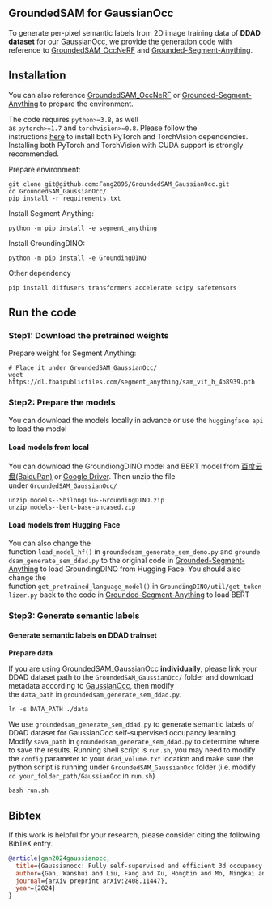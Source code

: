 ## GroundedSAM for GaussianOcc

To generate per-pixel semantic labels from 2D image training data of **DDAD dataset** for our [GaussianOcc](https://github.com/GANWANSHUI/GaussianOcc), we provide the generation code with reference to [GroundedSAM_OccNeRF](https://github.com/JunchengYan/GroundedSAM_OccNeRF) and [Grounded-Segment-Anything](https://github.com/IDEA-Research/Grounded-Segment-Anything).

## Installation

You can also reference [GroundedSAM_OccNeRF](https://github.com/JunchengYan/GroundedSAM_OccNeRF) or [Grounded-Segment-Anything](https://github.com/IDEA-Research/Grounded-Segment-Anything) to prepare the environment.

The code requires `python>=3.8`, as well as `pytorch>=1.7` and `torchvision>=0.8`. Please follow the instructions [here](https://pytorch.org/get-started/locally/) to install both PyTorch and TorchVision dependencies. Installing both PyTorch and TorchVision with CUDA support is strongly recommended.

Prepare environment:

```shell
git clone git@github.com:Fang2896/GroundedSAM_GaussianOcc.git
cd GroundedSAM_GaussianOcc/
pip install -r requirements.txt
```

Install Segment Anything:

```shell
python -m pip install -e segment_anything
```

Install GroundingDINO:

```shell
python -m pip install -e GroundingDINO
```

Other dependency

```shell
pip install diffusers transformers accelerate scipy safetensors
```

## Run the code

### Step1: Download the pretrained weights

Prepare weight for Segment Anything:

```shell
# Place it under GroundedSAM_GaussianOcc/
wget https://dl.fbaipublicfiles.com/segment_anything/sam_vit_h_4b8939.pth 
```

### Step2: Prepare the models

You can download the models locally in advance or use the `huggingface api` to load the model

#### Load models from local

You can download the GroundiongDINO model and BERT model from [百度云盘(BaiduPan)](https://pan.baidu.com/s/1pzCAi_7SrDkPmU8ea31L1A?pwd=xkk3) or [Google Driver](). Then unzip the file under `GroundedSAM_GaussianOcc/`

```shell
unzip models--ShilongLiu--GroundingDINO.zip
unzip models--bert-base-uncased.zip
```

#### Load models from Hugging Face

You can also change the function `load_model_hf()` in `groundedsam_generate_sem_demo.py` and `groundedsam_generate_sem_ddad.py` to the original code in [Grounded-Segment-Anything](https://github.com/IDEA-Research/Grounded-Segment-Anything/blob/main/grounded_sam.ipynb) to load GroundingDINO from Hugging Face. You should also change the function `get_pretrained_language_model()` in `GroundingDINO/util/get_tokenlizer.py` back to the code in [Grounded-Segment-Anything](https://github.com/IDEA-Research/Grounded-Segment-Anything/blob/main/GroundingDINO/groundingdino/util/get_tokenlizer.py) to load BERT

### Step3: Generate semantic labels

#### Generate semantic labels on DDAD trainset

**Prepare data**

If you are using GroundedSAM_GaussianOcc **individually**, please link your DDAD dataset path to the `GroundedSAM_GaussianOcc/` folder and download metadata according to [GaussianOcc](https://github.com/GANWANSHUI/GaussianOcc), then modify the `data_path` in `groundedsam_generate_sem_ddad.py`.

```shell
ln -s DATA_PATH ./data
```

We use `groundedsam_generate_sem_ddad.py` to generate semantic labels of DDAD dataset for GaussianOcc self-supervised occupancy learning. Modify `sava_path` in `groundedsam_generate_sem_ddad.py` to determine where to save the results.
Running shell script is `run.sh`, you may need to modify the `config` parameter to your `ddad_volume.txt` location and make sure the python script is running under `GroundedSAM_GaussianOcc` folder (i.e. modify `cd your_folder_path/GaussianOcc` in `run.sh`)

```shell
bash run.sh 
```

## Bibtex

If this work is helpful for your research, please consider citing the following BibTeX entry.

```bibtex
@article{gan2024gaussianocc,
  title={Gaussianocc: Fully self-supervised and efficient 3d occupancy estimation with gaussian splatting},
  author={Gan, Wanshui and Liu, Fang and Xu, Hongbin and Mo, Ningkai and Yokoya, Naoto},
  journal={arXiv preprint arXiv:2408.11447},
  year={2024}
}
```
